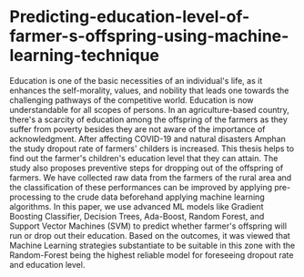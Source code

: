 # Predicting-education-level-of-farmer-s-offspring-using-machine-learning-technique
Education is one of the basic necessities of an individual's life, as it enhances the self-morality, values, and nobility that leads one towards the challenging pathways of the competitive world. Education is now understandable for all scopes of persons. In an agriculture-based country, there's a scarcity of education among the offspring of the farmers as they suffer from poverty besides they are not aware of the importance of acknowledgment. After affecting COVID-19 and natural disasters Amphan the study dropout rate of farmers' childers is increased. This thesis helps to find out the farmer's children's education level that they can attain. The study also proposes preventive steps for dropping out of the offspring of farmers. We have collected raw data from the farmers of the rural area and the classification of these performances can be improved by applying pre-processing to the crude data beforehand applying machine learning algorithms. In this paper, we use advanced ML models like Gradient Boosting Classifier, Decision Trees, Ada-Boost, Random Forest, and Support Vector Machines (SVM) to predict whether farmer's offspring will run or drop out their education. Based on the outcomes, it was viewed that Machine Learning strategies substantiate to be suitable in this zone with the Random-Forest being the highest reliable model for foreseeing dropout rate and education level.
